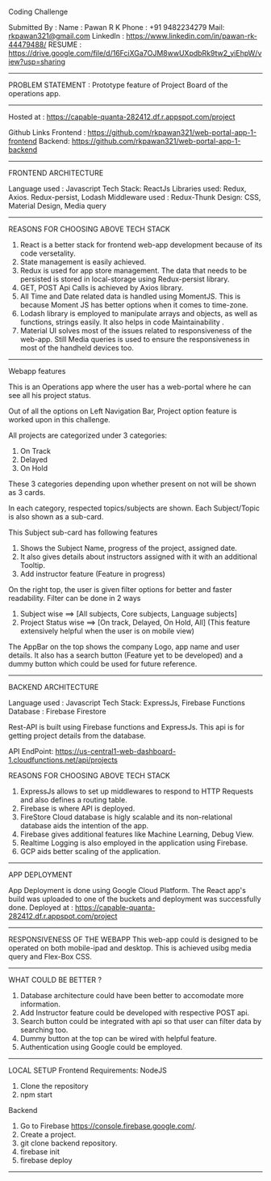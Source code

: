 Coding Challenge 

Submitted By :
Name :  Pawan R K
Phone : +91 9482234279
Mail: rkpawan321@gmail.com
LinkedIn : https://www.linkedin.com/in/pawan-rk-44479488/
RESUME : https://drive.google.com/file/d/16FciXGa7OJM8wwUXpdbRk9tw2_yiEhpW/view?usp=sharing

*******************************************************************************************************************

PROBLEM STATEMENT :  Prototype feature of Project Board  of the operations app.

*******************************************************************************************************************

Hosted at : https://capable-quanta-282412.df.r.appspot.com/project

Github Links
Frontend : https://github.com/rkpawan321/web-portal-app-1-frontend
Backend: https://github.com/rkpawan321/web-portal-app-1-backend


*******************************************************************************************************************

FRONTEND ARCHITECTURE

Language used : Javascript
Tech Stack: ReactJs
Libraries used:  Redux, Axios. Redux-persist, Lodash
Middleware used : Redux-Thunk
Design: CSS, Material Design, Media query

*******************************************************************************************************************

REASONS FOR CHOOSING ABOVE TECH STACK
1) React is a better stack for frontend web-app development because of its code versetality.
2) State management is easily achieved.
3) Redux is used for app store management. The data that needs to be persisted is stored in local-storage using Redux-persist library.
4) GET, POST Api Calls is achieved by Axios library.
5) All Time and Date related data is handled using MomentJS. This is because Moment JS has better options when it comes to time-zone.
6) Lodash library is employed to manipulate arrays and objects, as well as functions, strings easily. It also helps in code Maintainability .
7) Material UI solves most of the issues related to responsiveness of the web-app. Still Media queries is used to ensure the responsiveness in most of the handheld devices too.

*******************************************************************************************************************

Webapp features

This is an Operations app where the user has a web-portal where he can see all his project status.

Out of all the options on Left Navigation Bar, Project option feature is worked upon in this challenge.

All projects are categorized under 3 categories:
1) On Track
2) Delayed
3) On Hold

These 3 categories depending upon whether present on not will be shown as 3 cards.

In each category, respected topics/subjects are shown.
Each Subject/Topic is also shown as a sub-card.

This Subject sub-card has following features
1) Shows the Subject Name, progress of the project, assigned date.
2) It also gives details about instructors assigned with it with an additional Tooltip.
3) Add instructor feature (Feature in progress)


On the right top, the user is given filter options for better and faster readability.
Filter can be done in 2 ways
1) Subject wise ==> [All subjects, Core subjects, Language subjects]
2) Project Status wise ==> [On track, Delayed, On Hold, All]     (This feature extensively helpful when the user is on mobile view)

The AppBar on the top shows the company Logo, app name and user details.
It also has a search button (Feature yet to be developed) and a dummy button which could be used for future reference.

*******************************************************************************************************************

BACKEND ARCHITECTURE

Language used : Javascript
Tech Stack: ExpressJs, Firebase Functions
Database : Firebase Firestore

Rest-API is built using Firebase functions and ExpressJs.
This api is for getting project details from the database.

API EndPoint: https://us-central1-web-dashboard-1.cloudfunctions.net/api/projects


REASONS FOR CHOOSING ABOVE TECH STACK
1) ExpressJs allows to set up middlewares to respond to HTTP Requests and also defines a routing table.
2) Firebase is where API is deployed.
3) FireStore Cloud database is higly scalable and its non-relational database aids the intention of the app.
4) Firebase gives additional features like Machine Learning, Debug View.
5) Realtime Logging is also employed in the application using Firebase.
6) GCP aids better scaling of the application.

*******************************************************************************************************************

APP DEPLOYMENT

App Deployment is done using Google Cloud Platform.
The React app's build was uploaded to one of the buckets and deployment was successfully done.
Deployed at : https://capable-quanta-282412.df.r.appspot.com/project

*******************************************************************************************************************

RESPONSIVENESS OF THE WEBAPP
This web-app could is designed to be operated on both mobile-ipad and desktop.
This is achieved usibg media query and Flex-Box CSS.

*******************************************************************************************************************

WHAT COULD BE BETTER ?

1) Database architecture could have been better to accomodate more information.
2) Add Instructor feature could be developed with respective POST api.
3) Search button could be integrated with api so that user can filter data by searching too.
4)  Dummy button at the top can be wired with helpful feature.
5) Authentication using Google could be employed.


**************************************************************************************************************

LOCAL SETUP
Frontend
Requirements: NodeJS
1) Clone the repository
2) npm start

Backend
1) Go to Firebase https://console.firebase.google.com/.
2) Create a project.
3) git clone backend repository.
4) firebase init
4) firebase deploy

*********************************************************************************************************












